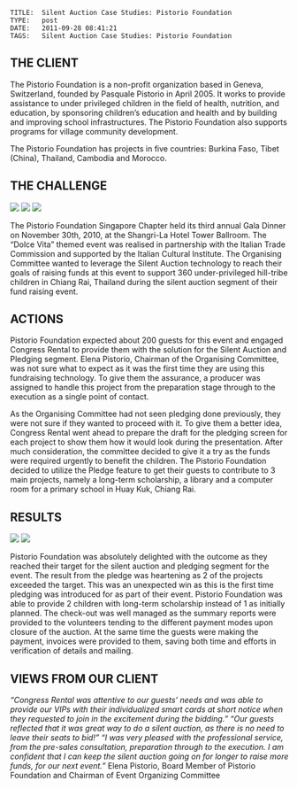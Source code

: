     
    TITLE: 	Silent Auction Case Studies: Pistorio Foundation	
    TYPE: 	post	
    DATE: 	2011-09-28 08:41:21	
    TAGS: 	Silent Auction Case Studies: Pistorio Foundation	


## THE CLIENT


The Pistorio Foundation is a non-profit organization based in Geneva, Switzerland, founded by Pasquale Pistorio in April 2005. It works to provide assistance to under privileged children in the field of health, nutrition, and education, by sponsoring children’s education and health and by building and improving school infrastructures. The Pistorio Foundation also supports programs for village community development.




The Pistorio Foundation has projects in five countries: Burkina Faso, Tibet (China), Thailand, Cambodia and Morocco.


## THE CHALLENGE
<img src="http://congressrental.com.au/wp-content/uploads/2011/09/case_Pistorio_1.jpg">
<img src="http://congressrental.com.au/wp-content/uploads/2011/09/case_Pistorio_2.jpg">
<img src="http://congressrental.com.au/wp-content/uploads/2011/09/case_Pistorio_3.jpg">



The Pistorio Foundation Singapore Chapter held its third annual Gala Dinner on November 30th, 2010, at the Shangri-La Hotel Tower Ballroom. The “Dolce Vita” themed event was realised in partnership with the Italian Trade Commission and supported by the Italian Cultural Institute. The Organising Committee wanted to leverage the Silent Auction technology to reach their goals of raising funds at this event to support 360 under-privileged hill-tribe children in Chiang Rai, Thailand during the silent auction segment of their fund raising event.


## ACTIONS


Pistorio Foundation expected about 200 guests for this event and engaged Congress Rental to provide them with the solution for the Silent Auction and Pledging segment.
Elena Pistorio, Chairman of the Organising Committee, was not sure what to expect as it was the first time they are using this fundraising technology.  To give them the assurance, a producer was assigned to handle this project from the preparation stage through to the execution as a single point of contact.




As the Organising Committee had not seen pledging done previously, they were not sure if they wanted to proceed with it. To give them a better idea, Congress Rental went ahead to prepare the draft for the pledging screen for each project to show them how it would look during the presentation.  After much consideration, the committee decided to give it a try as the funds were required urgently to benefit the children.
The Pistorio Foundation decided to utilize the Pledge feature to get their guests to contribute to 3 main projects, namely a long-term scholarship, a library and a computer room for a primary school in Huay Kuk, Chiang Rai.


## RESULTS
<img src="http://congressrental.com.au/wp-content/uploads/2011/09/case_Pistorio_4.jpg">
<img src="http://congressrental.com.au/wp-content/uploads/2011/09/case_Pistorio_5.jpg">



Pistorio Foundation was absolutely delighted with the outcome as they reached their target for the silent auction and pledging segment for the event.
The result from the pledge was heartening as 2 of the projects exceeded the target.  This was an unexpected win as this is the first time pledging was introduced for as part of their event. Pistorio Foundation was able to provide 2 children with long-term scholarship instead of 1 as initially planned.
The check-out was well managed as the summary reports were provided to the volunteers tending to the different payment modes upon closure of the auction.  At the same time the guests were making the payment, invoices were provided to them, saving both time and efforts in verification of details and mailing.


## VIEWS FROM OUR CLIENT


*“Congress Rental was attentive to our guests’ needs and was able to provide our VIPs with their individualized smart cards at short notice when they requested to join in the excitement during the bidding.”
“Our guests reflected that it was great way to do a silent auction, as there is no need to leave their seats to bid!”
“I was very pleased with the professional service, from the pre-sales consultation, preparation through to the execution.
I am confident that I can keep the silent auction going on for longer to raise more funds, for our next event.”*
Elena Pistorio, Board Member of Pistorio Foundation and Chairman of Event Organizing Committee



